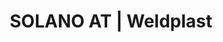 ---
Filename: "solano-at756"
Link: "file:/Users/vinayakpatel/Downloads/www.weldplast.cz/solano-at756"
product_name: "SOLANO AT230 V / 2300 W s boxem"
product_id: "Obj. číslo:162.264"
title: "SOLANO AT | Weldplast"
product_desc: "Při vývoji SOLANO AT jsme se zaměřili především na vaše postřehy a požadavky. Proto je lehčí, tišší a odolonější než jakýkoli jiný horkovzdušný ruční přístroj.Dlouhá životnost : bezuhlíkový motor a výkonné topné těleso Lehký, tichý : 750 g, <65dB Ekonomický : v úsporném Eco režimu šetří až 40 % energie Bezpečn ý: víceúrovňový systém ochrany před přehřátím Jednoduchý : intuitivní ovládání Regulovatelný : stálý výkon díky inteligentnímu řízení teploty Univerzální : vhodný pro mnoho aplikací v různých průmyslových oblastech"
product_specs: "Značka konformity, Třída ochrany II, NapětíV~230, PříkonW2300, Max. teplota°C650, Průtok vzduchul/min160 - 300 (550), Úroveň hlučnosti LpAdB< 65, Rozměry (D x Š x V)mm270 x 75 x 240 (ø rukojeti 45 mm), Hmotnostkg750"
product_downloads: "SOLANO AT - produktový list stáhnout"
href: "https://www.weldplast.cz/files/solano-at-flyer-cz.pdf, https://www.weldplast.cz/files/solano-at-flyer-cz.pdf"
p_desc_2: "Při vývoji SOLANO AT jsme se zaměřili především na vaše postřehy a požadavky. Proto je lehčí, tišší a odolonější než jakýkoli jiný horkovzdušný ruční přístroj.Dlouhá životnost : bezuhlíkový motor a výkonné topné těleso Lehký, tichý : 750 g, <65dB Ekonomický : v úsporném Eco režimu šetří až 40 % energie Bezpečn ý: víceúrovňový systém ochrany před přehřátím Jednoduchý : intuitivní ovládání Regulovatelný : stálý výkon díky inteligentnímu řízení teploty Univerzální : vhodný pro mnoho aplikací v různých průmyslových oblastech"
accessories: "Tryska ochranná (ø 36,5 mm)Tryska reflektorová děrovaná (ø 36,5 mm)ø 65 mm, přímá, bez svorekTryska reflektorová lžicová (ø 36,5 mm)25 x 30 mm, 90°zahnutá, bez svorekTryska reflektorová lžicová (ø 36,5 mm)25 x 30 mm, 90° zahnutáTryska reflektorová děrovaná (ø 36,5 mm)20 x 35 mm, 75° zahnutáTryska reflektorová děrovaná (ø 36,5 mm)34 x 50 mm, 75° zahnutáTryska tubulární (ø 36,5 mm)ø 5 mm, 41 mm, přímáTryska základní (ø 36,5 mm)ø 5 mm, 130 mm, přímáTryska přeplátovací (ø 36,5 mm)40 x 2 mm, -15° vyhnutáTryska přeplátovací (ø 36,5 mm)20 x 2 mm, 15° vyhnutá, novéSOLANO AT230 V / 2300 W"
similar_products: "novéSOLANO AT230 V / 2300 W"
---